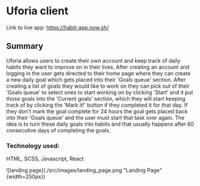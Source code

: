 # Uforia client

Link to live app: https://habit-app.now.sh/

## Summary

Uforia allows users to create their own account and keep track of daily habits they want to improve on in their lives. After creating an account and logging in the user gets directed to their home page where they can create a new daily goal which gets placed into their 'Goals queue' section. After creating a list of goals they would like to work on they can pick out of their 'Goals queue' to select ones to start working on by clicking 'Start' and it put those goals into the 'Current goals' section, which they will start keeping track of by clicking the 'Mark it!' button if they completed it for that day. If they don't mark the goal complete for 24 hours the goal gets placed back into their 'Goals queue' and the user must start that task over again. The idea is to turn these daily goals into habits and that usually happens after 60 consecutive days of completing the goals.

### Technology used:

HTML, SCSS, Javascript, React

![landing page](./src/images/landing_page.png "Landing Page" {width=250px})
